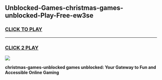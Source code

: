 
## Unblocked-Games-christmas-games-unblocked-Play-Free-ew3se
<h3>
<a href="https://premium76.site?title=christmas-games-unblocked&ref=10A">CLICK TO PLAY</a></h3>
<hr>

<h3>
<a href="https://premium76.site?title=christmas-games-unblocked&ref=10A">CLICK 2 PLAY</a>
  
</h3>

<a href="https://premium76.site?title=christmas-games-unblocked&ref=10A"><img src="https://clearcache.store/games.png"></a>


**christmas-games-unblocked games unblocked: Your Gateway to Fun and Accessible Online Gaming**
